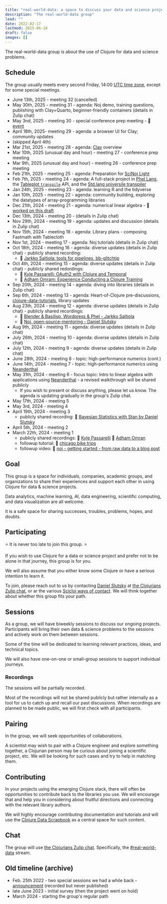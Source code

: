 ```yaml
---
title: "real-world-data: a space to discuss your data and science projects in Clojure"
description: "The real-world-data group"
lead: ""
date: 2022-02-17
lastmod: 2025-06-18
draft: false
images: []
---
```

The real-world-data group is about the use of Clojure for data and science problems.


## Schedule
The group usually meets every second Friday, 14:00 [UTC time zone](https://time.is/utc),
except for some special meetings.

* June 13th, 2025 - meeting 32 (cancelled)
* May 30th, 2025 - meeting 31 - agenda: Noj demo, training questions, publishing with Clay+Quarto, beginner-friendly containers (details in Zulip chat)
* May 3nd, 2025 - meeting 30 - special conference prep meeting - :calendar: [event](https://clojureverse.org/t/clojure-real-world-data-30-special-day-time-conference-prep-meeting/)
* April 18th, 2025- meeting 29 - agenda: a browser UI for Clay; community updates
* (skipped April 4th)
* Mar 21st, 2025 - meeting 28 - agenda: [Clay](https://scicloj.github.io/clay) overview
* Mar 10th, 2025 (unusual day and hour) - meeting 27 - conference prep meeting
* Mar 9th, 2025 (unusual day and hour) - meeting 26 - conference prep meeting
* Feb 21th, 2025 - meeting 25 - agenda: Preparation for [SciNoj Light](https://scicloj.github.io/docs/community/groups/scinoj-light/)
* Feb 7th, 2025 - meeting 24 - agenda: A full-stack project in [Phel Lang](https://phel-lang.org/), the [Tableplot `transpile`](https://scicloj.github.io/tableplot/tableplot_book.transpile_reference.html) API, and the [Std.lang universile transpiler](https://clojureverse.org/t/std-lang-a-universal-template-transpiler/)
* Jan 24th, 2025 - meeting 23 - agenda: learning R and the tidyverse
* Jan 10th, 2025 - meeting 22 - agenda: community building, exploring the datatypes of array-programming libraries
* Dec 21th, 2024 - meeting 21 - agenda: numerical linear algebra - 📖[worked on this draft](https://scicloj.github.io/clojure-data-tutorials/projects/math/numerical-linalg/svd.html)
* Dec 13th, 2024 - meeting 20 - (details in Zulip chat)
* Nov 29th, 2024 - meeting 19 - agenda: updates and discussion (details in Zulip chat)
* Nov 15th, 2024 - meeting 18 - agenda: Library plans - composing Fastmath with Tablecloth
* Nov 1st, 2024 - meeting 17 - agenda: Noj tutorials (details in Zulip chat)
* Oct 18th, 2024 - meeting 16 - agenda: diverse updates (details in Zulip chat) - publicly shared recording:
  * :movie_camera: [Jarkko Saltiola: tools for pipelines, bb-glitchtip](https://www.youtube.com/watch?v=nC86hEglyLQ)
* Oct 4th, 2024 - meeting 15 - agenda: diverse updates (details in Zulip chat) - publicly shared redordings:
  * :movie_camera: [Kyle Passarelli: OAuth2 with Clojure and Temporal](https://www.youtube.com/watch?v=mmOh5fYkX7Q)
  * :movie_camera: [Adham Omram: Experience Conducting a Clojure Training](https://www.youtube.com/watch?v=G1vpz_43YpI)
* Sep 20th, 2024 - meeting 14 - agenda: diving into libraries (details in Zulip chat)
* Sep 6th, 2024 - meeting 13 - agenda: Heart-of-Clojure pre-discussions, [clojure-data-tutorials](https://github.com/scicloj/clojure-data-tutorials), library updates
* Aug 23th, 2024 - meeting 12 - agenda: diverse updates (details in Zulip chat) - publicly shared recordings:
  - :movie_camera: [Blender & Basilisp, Wordpress & Phel - Jarkko Saltiola](https://www.youtube.com/watch?v=b7DlbC1CwRM)
  - :movie_camera: [Noj, open-source-mentoring - Daniel Slutsky](https://www.youtube.com/watch?v=PLkcwF4y7VM)
* Aug 9th, 2024 - meeting 11 - agenda: diverse updates (details in Zulip chat)
* July 26th, 2024 - meeting 10 - agenda: diverse updates (details in Zulip chat)
* July 12th, 2024 - meeting 9 - agenda: diverse updates (details in Zulip chat)
* June 28th, 2024 - meeting 8 - topic: high-performance numerics (cont.)
* June 14th, 2024 - meeting 7 - topic: high-performance numerics using [Neanderthal](https://neanderthal.uncomplicate.org/)
* May 31th, 2024 - meeting 6 - focus topic: Intro to linear algebra with applications using [Neanderthal](https://neanderthal.uncomplicate.org/) - a revised walkthrough will be shared publicly
  * If you wish to present or discuss anything, please let us know. The agenda is updating gradually in the group's Zulip chat.
* May 17th, 2024 - meeting 5
* May 3rd, 2024 - meeting 4
* April 19th, 2024 - meeting 3
  * publicly shared recording: :movie_camera: [Bayesian Statistics with Stan by Daniel Slutsky](https://www.youtube.com/watch?v=1Y89-UlG1FA)
* April 5th, 2024 - meeting 2
* March 22th, 2024 - meeting 1
  * publicly shared recordings: :movie_camera: [Kyle Passarelli](https://www.youtube.com/watch?v=oeY2_M22nEM) :movie_camera: [Adham Omran](https://www.youtube.com/watch?v=iG2OF9C2FSI)
  * followup tutorial: :notebook: [chicago bike trips](https://scicloj.github.io/clojure-data-scrapbook/projects/geography/chicago-bikes/index.html)
  * followup video: :movie_camera: [noj - getting started - from raw data to a blog post](https://www.youtube.com/watch?v=5GluhUmMlpM)

## Goal
This group is a space for individuals, companies, academic groups, and organizations to share their experiences and support each other in using Clojure for data & science projects. 

Data analytics, machine learning, AI, data engineering, scientific computing, and data visualization are all welcome.

It is a safe space for sharing successes, troubles, problems, hopes, and doubts. 

## Participating

:star: It is never too late to join this group. :star:

If you wish to use Clojure for a data or science project and prefer not to be alone in that journey, this group is for you.

We will also assume that you either know some Clojure or have a serious intention to learn it.

To join, please reach out to us by contacting [Daniel Slutsky](https://clojurians.zulipchat.com/#narrow/pm-with/138175-Daniel-Slutsky) at [the Clojurians Zulip chat](../../chat), or ar the various [Scicloj ways of contact](../../contact). 
We will think together about whether this group fits your path.

## Sessions
As a group, we will have biweekly sessions to discuss our ongoing projects. Participants will bring their own data & science problems to the sessions and actively work on them between sessions.

Some of the time will be dedicated to learning relevant practices, ideas, and technical topics.

We will also have one-on-one or small-group sessions to support individual journeys.

### Recordings
The sessions will be partially recorded.

Most of the recordings will not be shared publicly but rather internally as a tool for us to catch up and recall our past discussions. When recordings are planned to be made public, we will first check with all participants.

## Pairing
In the group, we will seek opportunities of collaborations.

A scientist may wish to pair with a Clojure engineer and explore something together, a Clojurian person may be curious about joining a scientific project, etc. We will be looking for such cases and try to help in matching them.

## Contributing
In your projects using the emerging Clojure stack, there will often be opportunities to contribute back to the libraries you use. We will encourage that and help you in considering about fruitful directions and connecting with the relevant library authors. 

We will highly encourage contributing documentation and tutorials and will use the [Clojure Data Scrapbook](https://scicloj.github.io/clojure-data-scrapbook/) as a central space for such content.

## Chat
The group will use [the Clojurians Zulip chat](../../chat). Specifically, the [#real-world-data](https://clojurians.zulipchat.com/#narrow/stream/315077-real-world-data) stream.

## Old timeline (archive)
* Feb. 25th 2022 - two special sessions we had a while back - [announcement](https://clojureverse.org/t/real-world-data-meetup-1/) (recorded but never published)
* late June 2023 - initial survey (then the project went on hold)
* March 2024 - starting the group's regular path

